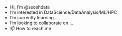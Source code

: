 - Hi, I’m @ssoehdata
- I’m interested in DataScience/DataAnalysis/ML/HPC
- I’m currently learning ...
- I’m looking to collaborate on ...
- 📫 How to reach me

<!---
ssoehdata/ssoehdata is a ✨ special ✨ repository because its `README.md` (this file) appears on your GitHub profile.
You can click the Preview link to take a look at your changes.
--->
